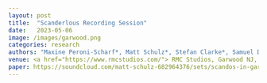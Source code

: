 ```yaml
---
layout: post
title:  "Scanderlous Recording Session"
date:   2023-05-06
image: /images/garwood.png
categories: research    
authors: "Maxine Peroni-Scharf*, Matt Schulz*, Stefan Clarke*, Samuel Day-Weiss*, Alexander Raistrick* (*equal contribution)"
venue: <a href="https://www.rmcstudios.com/"> RMC Studios, Garwood NJ, 2023 </a>
paper: https://soundcloud.com/matt-schulz-682964376/sets/scandos-in-garwood
---
```

